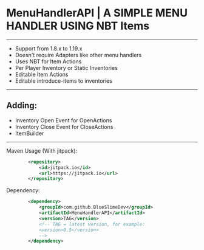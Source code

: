 # MenuHandlerAPI | A SIMPLE MENU HANDLER USING NBT Items

---

* Support from 1.8.x to 1.19.x
* Doesn't require Adapters like other menu handlers
* Uses NBT for Item Actions
* Per Player Inventory or Static Inventories
* Editable Item Actions
* Editable introduce-items to inventories

---

## Adding:
* Inventory Open Event for OpenActions
* Inventory Close Event for CloseActions
* ItemBuilder

---

Maven Usage (With jitpack):
```XML
        <repository>
            <id>jitpack.io</id>
            <url>https://jitpack.io</url>
        </repository>
```

Dependency:
```XML
        <dependency>
            <groupId>com.github.BlueSlimeDev</groupId>
            <artifactId>MenuHandlerAPI</artifactId>
            <version>TAG</version>
            <!-- TAG = latest version, for example:
            <version>0.5</version>
            -->
        </dependency>
```